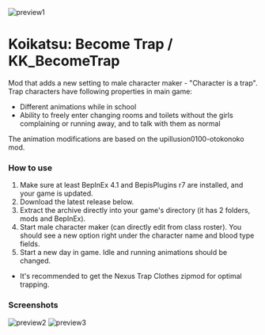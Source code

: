 ![preview1](https://user-images.githubusercontent.com/39247311/52436311-49435300-2b14-11e9-82cd-673f41834c11.png)
# Koikatsu: Become Trap / KK_BecomeTrap
Mod that adds a new setting to male character maker - "Character is a trap". Trap characters have following properties in main game:
- Different animations while in school
- Ability to freely enter changing rooms and toilets without the girls complaining or running away, and to talk with them as normal

The animation modifications are based on the upillusion0100-otokonoko mod.

### How to use
1. Make sure at least BepInEx 4.1 and BepisPlugins r7 are installed, and your game is updated.
2. Download the latest release below.
3. Extract the archive directly into your game's directory (it has 2 folders, mods and BepInEx).
4. Start male character maker (can directly edit from class roster). You should see a new option right under the character name and blood type fields.
5. Start a new day in game. Idle and running animations should be changed.
- It's recommended to get the Nexus Trap Clothes zipmod for optimal trapping.

### Screenshots
![preview2](https://user-images.githubusercontent.com/39247311/52436312-49dbe980-2b14-11e9-91c3-f5c41aabc387.png)
![preview3](https://user-images.githubusercontent.com/39247311/52436313-49dbe980-2b14-11e9-9f78-ebf9b8b1b96d.png)
